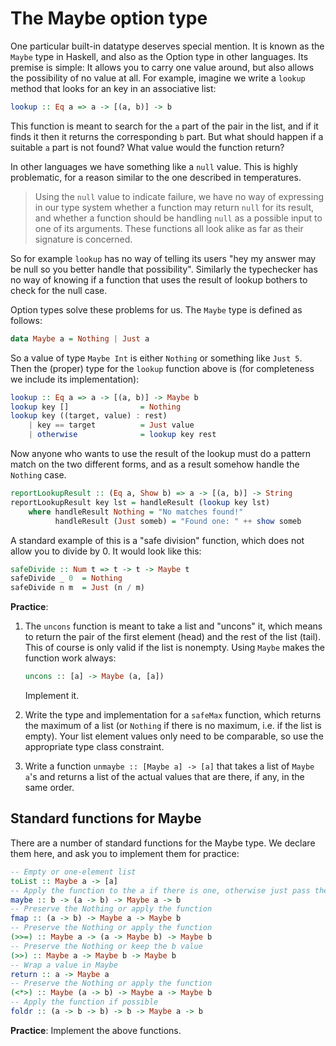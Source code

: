# The Maybe option type

One particular built-in datatype deserves special mention. It is known as the `Maybe` type in Haskell, and also as the Option type in other languages. Its premise is simple: It allows you to carry one value around, but also allows the possibility of no value at all. For example, imagine we write a `lookup` method that looks for an key in an associative list:
```haskell
lookup :: Eq a => a -> [(a, b)] -> b
```
This function is meant to search for the `a` part of the pair in the list, and if it finds it then it returns the corresponding `b` part. But what should happen if a suitable `a` part is not found? What value would the function return?

In other languages we have something like a `null` value. This is highly problematic, for a reason similar to the one described in temperatures.

> Using the `null` value to indicate failure, we have no way of expressing in our type system whether a function may return `null` for its result, and whether a function should be handling `null` as a possible input to one of its arguments. These functions all look alike as far as their signature is concerned.

So for example `lookup` has no way of telling its users "hey my answer may be null so you better handle that possibility". Similarly the typechecker has no way of knowing if a function that uses the result of lookup bothers to check for the null case.

Option types solve these problems for us. The `Maybe` type is defined as follows:
```haskell
data Maybe a = Nothing | Just a
```
So a value of type `Maybe Int` is either `Nothing` or something like `Just 5`. Then the (proper) type for the `lookup` function above is (for completeness we include its implementation):
```haskell
lookup :: Eq a => a -> [(a, b)] -> Maybe b
lookup key []                = Nothing
lookup key ((target, value) : rest)
    | key == target          = Just value
    | otherwise              = lookup key rest
```
Now anyone who wants to use the result of the lookup must do a pattern match on the two different forms, and as a result somehow handle the `Nothing` case.
```haskell
reportLookupResult :: (Eq a, Show b) => a -> [(a, b)] -> String
reportLookupResult key lst = handleResult (lookup key lst)
    where handleResult Nothing = "No matches found!"
          handleResult (Just someb) = "Found one: " ++ show someb
```

A standard example of this is a "safe division" function, which does not allow you to divide by 0. It would look like this:
```haskell
safeDivide :: Num t => t -> t -> Maybe t
safeDivide _ 0  = Nothing
safeDivide n m  = Just (n / m)
```

**Practice**:

1. The `uncons` function is meant to take a list and "uncons" it, which means to return the pair of the first element (head) and the rest of the list (tail). This of course is only valid if the list is nonempty. Using `Maybe` makes the function work always:

    ```haskell
    uncons :: [a] -> Maybe (a, [a])
    ```
    Implement it.
2. Write the type and implementation for a `safeMax` function, which returns the maximum of a list (or `Nothing` if there is no maximum, i.e. if the list is empty). Your list element values only need to be comparable, so use the appropriate type class constraint.
3. Write a function `unmaybe :: [Maybe a] -> [a]` that takes a list of `Maybe a`'s and returns a list of the actual values that are there, if any, in the same order.

## Standard functions for Maybe

There are a number of standard functions for the Maybe type. We declare them here, and ask you to implement them for practice:
```haskell
-- Empty or one-element list
toList :: Maybe a -> [a]
-- Apply the function to the a if there is one, otherwise just pass the default b
maybe :: b -> (a -> b) -> Maybe a -> b
-- Preserve the Nothing or apply the function
fmap :: (a -> b) -> Maybe a -> Maybe b
-- Preserve the Nothing or apply the function
(>>=) :: Maybe a -> (a -> Maybe b) -> Maybe b
-- Preserve the Nothing or keep the b value
(>>) :: Maybe a -> Maybe b -> Maybe b
-- Wrap a value in Maybe
return :: a -> Maybe a
-- Preserve the Nothing or apply the function
(<*>) :: Maybe (a -> b) -> Maybe a -> Maybe b
-- Apply the function if possible
foldr :: (a -> b -> b) -> b -> Maybe a -> b
```

**Practice**: Implement the above functions.
